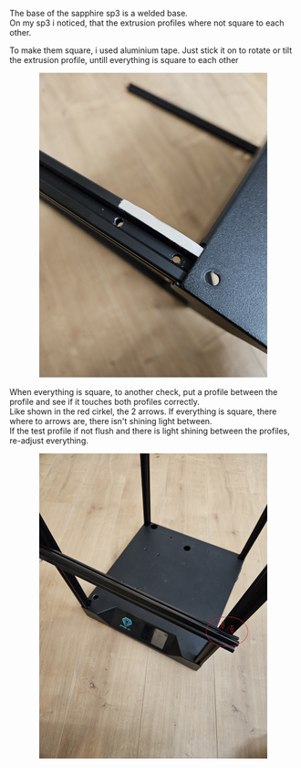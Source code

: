 The base of the sapphire sp3 is a welded base. <br>
On my sp3 i noticed, that the extrusion profiles where not square to each other.

To make them square, i used aluminium tape. Just stick it on to rotate or tilt the extrusion profile, untill everything is square to each other
<p align="center">
  <img width="400" src="../pictures/20231231_110421.jpg">
</p>

When everything is square, to another check, put a profile between the profile and see if it touches both profiles correctly. <br>
Like shown in the red cirkel, the 2 arrows. If everything is square, there where to arrows are, there isn't shining light between. <br>
If the test profile if not flush and there is light shining between the profiles, re-adjust everything.
<p align="center">
  <img width="400" src="../pictures/20231231_160405.jpg">
</p>
